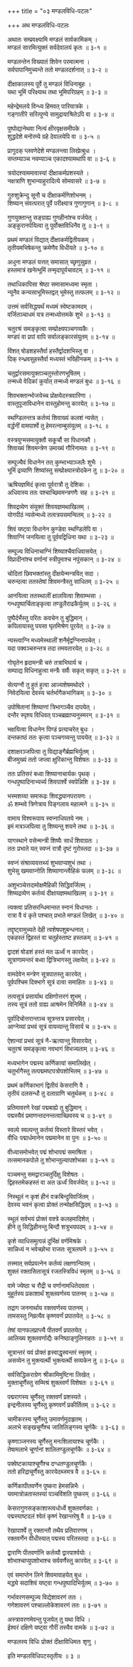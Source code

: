 +++
title = "०३ मण्डलविधि-पटलः"

+++
अथ मण्डलविधि-पटलः  
  
अथातः सम्प्रवक्ष्यामि मण्डलं सार्वकामिकम् ।  
मण्डलं सारमित्युक्तं सर्वदेवालयं कृतः ॥ ३-१ ॥  
  
मण्डलन्तेन विख्यातं शिवेन परमात्मना ।  
सर्वपापानिमुच्यन्ते ततो मण्डलदर्शनात् ॥ ३-२ ॥  
  
दीक्षाकालस्य पूर्वे तु मण्डलं विधिनाबुहः ।  
यथा भूमिं परिक्ष्याथ तथा भूमिपरिग्रहम् ॥ ३-३ ॥  
  
महेन्द्रेमलये विन्ध्य हिमवत् पारियात्रके ।  
गङ्गातीरे सरित्पुण्ये सामुद्रायाश्रितेऽपि वा ॥ ३-४ ॥  
  
पुष्पोद्यानेथवा नित्यं क्षीरवृक्षसमीपके ।  
शुद्धदेशे मनोरम्ये ग्रहे देवालयेपि वा ॥ ३-५ ॥  
  
प्रागुदक् प्लवणेदेशे मण्डलन्त्वा लिखेत्बुधः ।  
सप्तम्याञ्च नवम्याञ्च एकादश्यामथापि वा ॥ ३-६ ॥  
  
त्रयोदश्याममावास्यां दीक्षाकर्मप्रशस्यते ।  
नक्षत्राणि शुभान्याहुरादित्ये सोमवासरे ॥ ३-७ ॥  
  
गुरुशुक्रेन्दु सूनौ च दीक्षाकर्मणिशोभनम् ।  
शिष्यान् संवत्परात् पूर्वे परीक्ष्यात्र गुणागुणान् ॥ ३-८ ॥  
  
गुणयुक्तान्तु सङ्ग्राह्य गुणहीनांश्च वर्जयेत् ।  
अङ्कुरानर्पयित्वा तु पूर्वोक्तविधिनैव तु ॥ ३-९ ॥  
  
प्रथमं मण्डलं विद्यात् दीक्षाकर्मद्वितीयकम् ।  
तृतीयमभिषेकन्तु क्रमेणैव विधीयते ॥ ३-१० ॥  
  
अधुना मण्डलं यत्तत् समासात् च्छृणुसुव्रत ।  
हस्तमात्रं खनेत्भूमिं तन्मृदापूर्यचावटम् ॥ ३-११ ॥  
  
तथाधिकापिसा श्रेष्ठा समासामध्यमा स्मृता ।  
न्यूनैव कन्यसाभूमिस्तद्वत् भूमेस्तु तत्फलम् ॥ ३-१२ ॥  
  
उत्तमं सर्वसिद्ध्यर्थं मध्यमं स्वेष्टकामदम् ।  
वर्जितञ्चाधमं यत्र तन्मध्योत्तमके शुभे ॥ ३-१३ ॥  
  
चतुरश्रं समङ्कृत्वा सम्प्रोक्ष्यपञ्चगव्यकैः ।  
मण्डपं वा प्रपां वापि सर्वालङ्कारसंयुतम् ॥ ३-१४ ॥  
  
विंशत् षोडशहस्तैर्वा हस्तैर्द्वादशभिस्तु वा ।  
दिक् रन्ध्रवसुहस्तैर्वा मध्यस्तं भविहीनकम् ॥ ३-१५ ॥  
  
चतुर्द्वारसमायुक्तञ्चतुस्तोरणभूषितम् ।  
तन्मध्ये वेदिकां कुर्यात् तन्मध्ये मण्डलं बुधः ॥ ३-१६ ॥  
  
शिवभक्तान्भोजयेच्च प्रोक्षयेदस्त्रवारिणा ।  
वास्तुपूजाविधानेन वास्तुहोमन्तु कारयेत् ॥ ३-१७ ॥  
  
स्थण्डिलन्तत्र कर्तव्यं शिवाख्यं कलशं न्यसेत् ।  
वर्द्धनीं वामपार्श्वे तु हेमरत्नाम्बुसंयुतम् ॥ ३-१८ ॥  
  
वस्त्रयुग्मसमायुक्तौ सकूर्चौ सा पिधानकौ ।  
शिवाख्यं शिवमन्त्रेण उमाख्यं गौरिनामतः ॥ ३-१९ ॥  
  
सम्पूज्यैवं विधानेन तत् कुम्भाभ्याञ्जलैः शुभैः ।  
भूमिं द्रव्याणि शिष्यांस्तु सम्प्रोक्ष्यास्त्रोदकेन तु ॥ ३-२० ॥  
  
ऋषियज्ञमिदं कृत्वा पूर्वरात्रौ तु देशिकः ।  
अधिवास्य ततः पश्चाच्छिवमन्त्रगणैः सह ॥ ३-२१ ॥  
  
शिवद्रव्येण संयुक्तं शिवयज्ञमथाखिलम् ।  
योगपीठं न्यसेन्मध्ये तत्वत्रयसमन्वितम् ॥ ३-२२ ॥  
  
शिवं यष्ट्वा विधानेन कुण्डेवा स्थण्डिलेपि वा ।  
शिवाग्निं जनयित्वा तु पूर्ववद्विधिना यथा ॥ ३-२३ ॥  
  
सम्पूज्य विधिनाचाग्निं शिष्याश्चैवाधिवासयेत् ।  
विप्रादीनांश्च वर्णानां स्त्रीपुमाश्च नपुंसकान् ॥ ३-२४ ॥  
  
चोदितां छिवभक्तांस्तु दीक्षयेन्मन्त्रवित् सदा ।  
चरुन्दत्वा ततस्तेषां शिवमन्त्रैस्तु साधितम् ॥ ३-२५ ॥  
  
आनयित्वा ततस्थालीं क्षालयित्वा शिवाम्भसा ।  
गन्धपुष्पार्चिताङ्कृत्वा तण्डुलैराढकैर्युतम् ॥ ३-२६ ॥  
  
पुष्पैर्दर्भैस्तु परितः कवचेन तु बुद्धिमान् ।  
कपिलायास्तु पयसा घृतमिश्रेण पूरयेत् ॥ ३-२७ ॥  
  
न्यस्त्वाग्नि मध्यमेस्थालीं शनैर्मृद्वग्निनापचेत् ।  
यदा पक्वञ्चरुन्तत्र तदा तमवतारयेत् ॥ ३-२८ ॥  
  
गोघृतेन हृदामन्त्री चरुं तत्राभिघार्य च ।  
सम्पाद्य विधिनाहुत्वा मन्त्रैः सर्वैः सकृत् सकृत् ॥ ३-२९ ॥  
  
सेत्यग्नौ तु हुतं हुत्वा आज्यशेषमथोदरे ।  
निवेदयित्वा देवस्य चर्तर्भागैकभागिकम् ॥ ३-३० ॥  
  
उपोषितानां शिष्याणां त्रिभागञ्चैव दापयेत् ।  
दन्तैर स्पृश्य विधिवत् पञ्चब्रह्माप्यनुस्मरन् ॥ ३-३१ ॥  
  
भक्षयित्वा विधानेन पिण्डं प्रत्याचरेत् बुधः ।  
दन्तकाष्ठं ततः कृत्वा पञ्चगव्यन्तु पाययेत् ॥ ३-३२ ॥  
  
दशाक्षरञ्जपित्वा तु विद्याङ्गैर्ब्रह्मभिर्युतम् ।  
बीजमुख्यं ततो जप्त्वा क्षुरिकान्तु विशेषतः ॥ ३-३३ ॥  
  
ततः प्रतिसरं बध्वा शिष्यानाचार्यकः पृथक् ।  
गन्धपुष्पादिनाभ्यर्च्य शिवपार्श्वे स्वपेन्निशि ॥ ३-३४ ॥  
  
भस्मशय्या समारूढः शिवद्ध्यानपरायणः ।  
ॐ शम्भवे त्रिणेत्राय पिङ्गलाय महात्मने ॥ ३-३५ ॥  
  
वामाय विश्वरूपाय स्वप्नाधिपतये नमः ।  
इमं मत्रञ्जपित्वा तु शिष्यन्तु शयने तथा ॥ ३-३६ ॥  
  
यागस्थाने वसेन्मन्त्री शिष्यैः सार्धं शिवाग्रतः ।  
ततः प्रभाते यत् स्वप्नं रात्रौ दृष्टं गुरोस्तदा ॥ ३-३७ ॥  
  
स्वप्नं संश्राव्ययत्तथ्यं शुभवाप्यशुभं तथा ।  
शुभेसु खमवाप्नोति शिष्याणान्त्वैहिकं फलम् ॥ ३-३८ ॥  
  
अशुभञ्चेत्तदामोक्षमैहिकी सिद्धिवर्जितम् ।  
शिष्यद्रव्येण कर्तव्यं दीक्षायज्ञमथाखिलम् ॥ ३-३९ ॥  
  
त्यक्त्वा प्रतिसरन्धिमान्तत स्नानं विधानतः ।  
रात्रा वै वं कृते पश्चात् प्रभाते मण्डलं लिखेत् ॥ ३-४० ॥  
  
तद्दृष्ट्वामुच्यते देही त्वशेषपशुबन्धनात् ।  
एकहस्तं द्विहस्तं वा चतुर्हस्ताष्ट हस्तकम् ॥ ३-४१ ॥  
  
द्वादशं षोडशं हस्तं मत ऊर्ध्वं न कारयेत् ।  
सूत्राणामन्तरं बध्वा द्वित्रिभागस्तु लक्षयेत् ॥ ३-४२ ॥  
  
वामदेवेन मन्त्रेण सूत्रपातस्तु कारयेत् ।  
पूर्वपश्चिम दिक्भागे सूत्रं दत्वा समाहितः ॥ ३-४३ ॥  
  
तत्वसूत्रं प्रसार्याथ दक्षिणोत्तरगं शुभम् ।  
तस्य सूत्रं ततो ग्राह्य आश्रमेन विनिर्मिते ॥ ३-४४ ॥  
  
पूर्वादिचोत्तरान्तञ्च सूत्रन्तत्र प्रसारयेत् ।  
आग्नेय्यां प्रभवं सूत्रं वायव्यान्तु विसार्य च ॥ ३-४५ ॥  
  
ऐशान्यां प्रभवं सूत्रं नै-ऋत्यान्तु विसारयेत् ।  
चतुरश्रं समङ्कृत्वा नवभागं विभज्यताम् ॥ ३-४६ ॥  
  
मध्यभागेन पद्मस्य कर्णिकायां समालिखेत् ।  
चतुर्भागैस्तु तत्पद्ममष्टपत्रोपशोभितम् ॥ ३-४७ ॥  
  
प्रथमं कर्णिकाभागं द्वितीयं केसराणि वै ।  
तृतीयं दलसन्धौ तु दलाग्राणि चतुर्थकम् ॥ ३-४८ ॥  
  
प्रतिमावरणे रेखां पद्मबाह्ये तु बुद्धिमान् ।  
पद्मस्यैवं प्रमाणन्तदनन्तत्वाच्छिवस्य च ॥ ३-४९ ॥  
  
स्वल्पे स्वल्पन्तु कर्तव्यं विस्तारे विस्तरं भवेत् ।  
वीधिः पद्मार्धमानेन पद्ममानेन वा पुनः ॥ ३-५० ॥  
  
वीध्यासमोभवेत् पद्मं शोभापद्मं समाश्रिता ।  
तत्समानकपोले तु शोभान्तुल्यापशोभका ॥ ३-५१ ॥  
  
पञ्चमन्तु समद्वारञ्चतुर्दिक्षु विशेषतः ।  
द्विहस्तमेकहस्तं वा अत ऊर्ध्वं विवर्जयेत् ॥ ३-५२ ॥  
  
निस्थूलं न कृशं हीनं वक्रबिन्दुविवर्जितम् ।  
देवस्य भवनं कृत्वा प्रोक्तं तन्मोक्षसिद्धिदम् ॥ ३-५३ ॥  
  
स्थूलं सर्वभयं प्रोक्तं वक्त्रे कलहमादिशेत् ।  
हीने तु सिद्धिहीनन्तु बिन्दौ शत्रुभयपदम् ॥ ३-५४ ॥  
  
कृशे व्याधिसमुत्पन्नं दुर्भिक्षं वर्णमिश्रके ।  
सान्निध्यं न भवेच्छोभा राजतः सूत्रलघने ॥ ३-५५ ॥  
  
तस्मात् सर्वप्रयत्नेन कर्तव्यं लक्षणान्वितम् ।  
शुक्लं रक्तासितासूत्रं रजतस्त्रिविधं स्मृतम् ॥ ३-५६ ॥  
  
वामे ज्येष्ठा च रौद्री च वर्णानामधितेदवता ।  
मुहूर्तस्य प्रकाशार्थं शुक्लवर्णस्य पातनम् ॥ ३-५७ ॥  
  
तद्राग जननार्थाय रक्तवर्णस्य पातनम् ।  
तामसस्तु निव्रत्यैव कृष्णवर्णं प्रपातयेत् ॥ ३-५८ ॥  
  
तेषां यागफलप्राप्त्यै पीतवर्णं प्रपातयेत् ।  
आलिख्य शुक्लवर्णाद्यैः कनिष्ठाङ्गुलिनाहतः ॥ ३-५९ ॥  
  
सूत्रान्तरं यवं प्रोक्तं हृस्वाद्धृस्वन्तरं स्मृतम् ।  
असव्येन तु मुक्त्यर्त्थी भुक्त्यर्त्थी सव्यकेन तु ॥ ३-६० ॥  
  
सर्वसिद्धिकराग्रेण श्रीकामिमुष्टिना लिखेत् ।  
मुक्ताचूर्णैस्तु सम्मिश्रं शुक्लवर्णं विशेषतः ॥ ३-६१ ॥  
  
पद्मरागस्य चूर्णैस्तु रक्तवर्णं प्रशस्यते ।  
इन्द्रनीलस्य चूर्णैस्तु कृष्णवर्णं प्रकीर्तितम् ॥ ३-६२ ॥  
  
चामीकरस्य चूर्णैस्तु उमावर्णमुदाहृतम् ।  
अलाभे सङ्खचूर्णैश्च जातिलिङ्गस्य चूर्णकैः ॥ ३-६३ ॥  
  
कृष्णाञ्जनस्य चूर्णैस्तु मनःशिलायाश्च चूर्णकैः ।  
तेषामलाभे चूर्णानां शालितण्डुलचूर्णकैः ॥ ३-६४ ॥  
  
पक्वेष्टकायाश्चूर्णैश्च दग्धतण्डुलचूर्णकैः ।  
ततो हरिद्राचूर्णैस्तु कारयेदब्जमत्र वै ॥ ३-६५ ॥  
  
कर्णिकापीतवर्णेन पुष्करा हेमसन्निभैः ।  
यवमात्रोन्नतास्तस्यां पञ्चविंशति पुष्करम् ॥ ३-६६ ॥  
  
केसरागुणसङ्काशास्त्वधोर्ध्वे शुक्लवर्णकाः ।  
पद्मस्याष्टदलं श्वेतं कृष्णं रेखान्तरेषु वै ॥ ३-६७ ॥  
  
रेखापार्श्वे तु रक्तान्तौ तथैव प्रतिवारणम् ।  
रक्तवर्णेन वीधीस्यात् पद्मस्य परितस्तदा ॥ ३-६८ ॥  
  
द्वाराणि पीतवर्णानि कर्तव्यौ द्वारपार्श्वयोः ।  
शोभाश्चाप्युपशोभाश्च सर्ववर्णैस्तु कारयेत् ॥ ३-६९ ॥  
  
एवं समाप्तेन लिने शिवमावाहयेत् बुधः ।  
मद्ध्ये सदाशिवं यष्ट्वा गन्धपुष्पादिभिर्युतम् ॥ ३-७० ॥  
  
गर्भावरणसम्पूज्य विद्येशावरणं ततः ।  
गणेशावरणं पश्चाल्लोकेशावरणं ततः ॥ ३-७१ ॥  
  
अस्त्रावरणमेवन्तु पूजयेत् तु यथा विधि ।  
ईश्वरं दक्षिणे यष्ट्वा गौरीं तस्यैव वामके ॥ ३-७२ ॥  
  
मण्डलस्य विधिः प्रोक्तं दीक्षाविधिमतः शृणु ।  
  
इति मण्डलविधिपटस्तृतीयः ॥ ३ ॥
